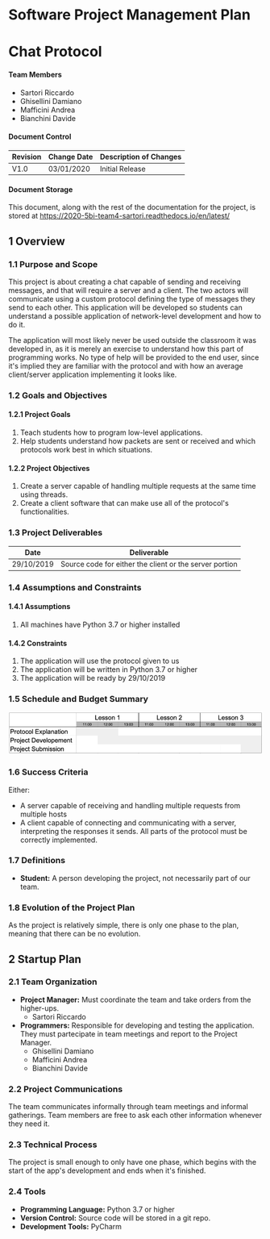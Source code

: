 # Software Project Management Plan
# Chat Protocol
<data>

#### Team Members
+ Sartori Riccardo
+ Ghisellini Damiano
+ Mafficini Andrea
+ Bianchini Davide

#### Document Control
| Revision | Change Date | Description of Changes |
| -------- | ----------- | ---------------------- |
| V1.0 | 03/01/2020 | Initial Release |

#### Document Storage
This document, along with the rest of the documentation for the project, is stored at https://2020-5bi-team4-sartori.readthedocs.io/en/latest/

## 1 Overview

### 1.1 Purpose and Scope
This project is about creating a chat capable of sending and receiving messages, and that will require a server and a client. The two actors will communicate using a custom protocol defining the type of messages they send to each other. This application will be developed so students can understand a possible application of network-level development and how to do it.

The application will most likely never be used outside the classroom it was developed in, as it is merely an exercise to understand how this part of programming works. No type of help will be provided to the end user, since it's implied they are familiar with the protocol and with how an average client/server application implementing it looks like.

### 1.2 Goals and Objectives

#### 1.2.1 Project Goals
1. Teach students how to program low-level applications.
2. Help students understand how packets are sent or received and which protocols work best in which situations.

#### 1.2.2 Project Objectives
1. Create a server capable of handling multiple requests at the same time using threads.
2. Create a client software that can make use all of the protocol's functionalities.

### 1.3 Project Deliverables

| Date | Deliverable |
| ---- | ----------- |
| 29/10/2019 | Source code for either the client or the server portion |

### 1.4 Assumptions and Constraints

#### 1.4.1 Assumptions
1. All machines have Python 3.7 or higher installed

#### 1.4.2 Constraints
1. The application will use the protocol given to us
2. The application will be written in Python 3.7 or higher
3. The application will be ready by 29/10/2019

### 1.5 Schedule and Budget Summary

![Schedule](img/gantt-1.png)

### 1.6 Success Criteria

Either:
+ A server capable of receiving and handling multiple requests from multiple hosts
+ A client capable of connecting and communicating with a server, interpreting the responses it sends.
All parts of the protocol must be correctly implemented.

### 1.7 Definitions

+ **Student:** A person developing the project, not necessarily part of our team.

### 1.8 Evolution of the Project Plan

As the project is relatively simple, there is only one phase to the plan, meaning that there can be no evolution.

## 2 Startup Plan

### 2.1 Team Organization

+ **Project Manager:** Must coordinate the team and take orders from the higher-ups.
	+ Sartori Riccardo
+ **Programmers:** Responsible for developing and testing the application. They must partecipate in team meetings and report to the Project Manager.
	+ Ghisellini Damiano
	+ Mafficini Andrea
	+ Bianchini Davide

### 2.2 Project Communications

The team communicates informally through team meetings and informal gatherings. Team members are free to ask each other information whenever they need it.

### 2.3 Technical Process

The project is small enough to only have one phase, which begins with the start of the app's development and ends when it's finished.

### 2.4 Tools

+ **Programming Language:** Python 3.7 or higher
+ **Version Control:** Source code will be stored in a git repo.
+ **Development Tools:** PyCharm